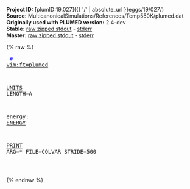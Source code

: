 **Project ID:** [plumID:19.027]({{ '/' | absolute_url }}eggs/19/027/)  
**Source:** MulticanonicalSimulations/References/Temp550K/plumed.dat  
**Originally used with PLUMED version:** 2.4-dev  
**Stable:** [raw zipped stdout](plumed.dat.plumed.stdout.txt.zip) - [stderr](plumed.dat.plumed.stderr)  
**Master:** [raw zipped stdout](plumed.dat.plumed_master.stdout.txt.zip) - [stderr](plumed.dat.plumed_master.stderr)  

{% raw %}<pre>
<span style="color:blue"># <a href="https://plumed.github.io/doc-master/user-doc/html/_vim_syntax.html">vim:ft=plumed</a></span>

<a href="https://plumed.github.io/doc-master/user-doc/html/_u_n_i_t_s.html">UNITS</a> LENGTH=A

energy: <a href="https://plumed.github.io/doc-master/user-doc/html/_e_n_e_r_g_y.html">ENERGY</a>

<a href="https://plumed.github.io/doc-master/user-doc/html/_p_r_i_n_t.html">PRINT</a> ARG=* FILE=COLVAR STRIDE=500

</pre>{% endraw %}
